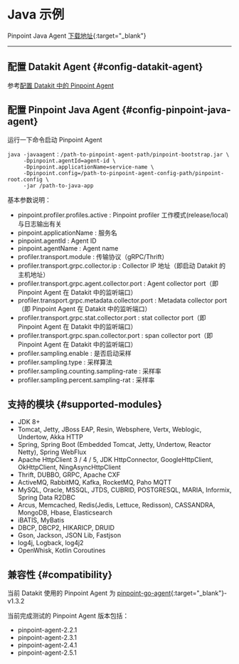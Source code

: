 # Java 示例

Pinpoint Java Agent [下载地址](https：//github.com/pinpoint-apm/pinpoint/releases){:target="_blank"}

---

## 配置 Datakit Agent {#config-datakit-agent}

参考[配置 Datakit 中的 Pinpoint Agent](pinpoint.md#agent-config)

## 配置 Pinpoint Java Agent {#config-pinpoint-java-agent}

运行一下命令启动 Pinpoint Agent

```shell
java -javaagent：/path-to-pinpoint-agent-path/pinpoint-bootstrap.jar \
     -Dpinpoint.agentId=agent-id \
     -Dpinpoint.applicationName=service-name \
     -Dpinpoint.config=/path-to-pinpoint-agent-config-path/pinpoint-root.config \
     -jar /path-to-java-app
```

基本参数说明：

- pinpoint.profiler.profiles.active               : Pinpoint profiler 工作模式(release/local) 与日志输出有关
- pinpoint.applicationName                        : 服务名
- pinpoint.agentId                                : Agent ID
- pinpoint.agentName                              : Agent name
- profiler.transport.module                       : 传输协议（gRPC/Thrift）
- profiler.transport.grpc.collector.ip            : Collector IP 地址（即启动 Datakit 的主机地址）
- profiler.transport.grpc.agent.collector.port    : Agent collector port（即 Pinpoint Agent 在 Datakit 中的监听端口）
- profiler.transport.grpc.metadata.collector.port : Metadata collector port（即 Pinpoint Agent 在 Datakit 中的监听端口）
- profiler.transport.grpc.stat.collector.port     : stat collector port（即 Pinpoint Agent 在 Datakit 中的监听端口）
- profiler.transport.grpc.span.collector.port     : span collector port（即 Pinpoint Agent 在 Datakit 中的监听端口）
- profiler.sampling.enable                        : 是否启动采样
- profiler.sampling.type                          : 采样算法
- profiler.sampling.counting.sampling-rate        : 采样率
- profiler.sampling.percent.sampling-rat          : 采样率

## 支持的模块 {#supported-modules}

- JDK 8+
- Tomcat, Jetty, JBoss EAP, Resin, Websphere, Vertx, Weblogic, Undertow, Akka HTTP
- Spring, Spring Boot (Embedded Tomcat, Jetty, Undertow, Reactor Netty), Spring WebFlux
- Apache HttpClient 3 / 4 / 5, JDK HttpConnector, GoogleHttpClient, OkHttpClient, NingAsyncHttpClient
- Thrift, DUBBO, GRPC, Apache CXF
- ActiveMQ, RabbitMQ, Kafka, RocketMQ, Paho MQTT
- MySQL, Oracle, MSSQL, JTDS, CUBRID, POSTGRESQL, MARIA, Informix, Spring Data R2DBC
- Arcus, Memcached, Redis(Jedis, Lettuce, Redisson), CASSANDRA, MongoDB, Hbase, Elasticsearch
- iBATIS, MyBatis
- DBCP, DBCP2, HIKARICP, DRUID
- Gson, Jackson, JSON Lib, Fastjson
- log4j, Logback, log4j2
- OpenWhisk, Kotlin Coroutines

## 兼容性 {#compatibility}

当前 Datakit 使用的 Pinpoint Agent 为 [pinpoint-go-agent](https：//github.com/pinpoint-apm/pinpoint-go-agent){:target="_blank"}-v1.3.2

当前完成测试的 Pinpoint Agent 版本包括：

- pinpoint-agent-2.2.1
- pinpoint-agent-2.3.1
- pinpoint-agent-2.4.1
- pinpoint-agent-2.5.1
